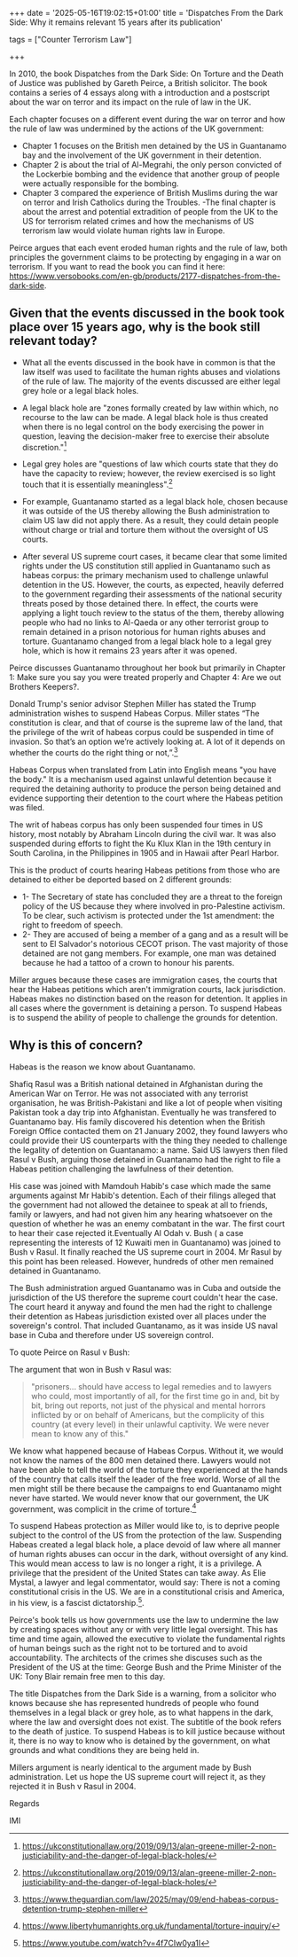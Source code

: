 +++
date = '2025-05-16T19:02:15+01:00'
title = 'Dispatches From the Dark Side: Why it remains relevant 15 years after its publication'

tags = ["Counter Terrorism Law"]

+++

In 2010, the book Dispatches from the Dark Side: On Torture and the Death of Justice was published by Gareth Peirce, a British solicitor. The book contains a series of 4 essays along with a introduction and a postscript about the war on terror and its impact on the rule of law in the UK. 

Each chapter focuses on a different event during the war on terror and how the rule of law was undermined by the actions of the UK government: 
- Chapter 1 focuses on the British men detained by the US in Guantanamo bay and the involvement of the UK government in their detention.
-  Chapter 2 is about the trial of Al-Megrahi, the only person convicted of the Lockerbie bombing and the evidence that another group of people were actually responsible for the bombing. 
- Chapter 3 compared the experience of British Muslims during the war on terror and Irish Catholics during the Troubles. 
-The final chapter is about the arrest and potential extradition of people from the UK to the US for terrorism related crimes and how the mechanisms of US terrorism law would violate human rights law in Europe. 

Peirce argues that each event eroded human rights and the rule of law, both principles the government claims to be protecting by engaging in a war on terrorism. If you want to read the book you can find it here: https://www.versobooks.com/en-gb/products/2177-dispatches-from-the-dark-side. 

## Given that the events discussed in the book took place over 15 years ago, why is the book still relevant today?

- What all the events discussed in the book have in common is that the law itself was used to facilitate the human rights abuses and violations of the rule of law. The majority of the events discussed are either legal grey hole or a legal black holes. 
- A legal black hole are "zones formally created by law within which, no recourse to the law can be made. A legal black hole is thus created when there is no legal control on the body exercising the power in question, leaving the decision-maker free to exercise their absolute discretion."[^1] 
- Legal grey holes are "questions of law which courts state that they do have the capacity to review; however, the review exercised is so light touch that it is essentially meaningless".[^2] 

- For example, Guantanamo started as a  legal black hole, chosen because it was outside of the US thereby allowing the Bush administration to claim US law did not apply there. As a result, they could detain people without charge or trial and torture them without the oversight of US courts. 
- After several US supreme court cases, it became clear that some limited rights under the US constitution still applied in Guantanamo such as habeas corpus: the primary mechanism used to challenge unlawful detention in the US. However, the courts, as expected, heavily deferred to the government regarding their assessments of the national security threats posed by those detained there. In effect, the courts were applying a light touch review to the status of the them, thereby allowing people who had no links to Al-Qaeda or any other terrorist group to remain detained in a prison notorious for human rights abuses and torture. Guantanamo changed from a legal black hole to a legal grey hole, which is how it remains 23 years after it was opened. 

Peirce discusses Guantanamo throughout her book but primarily in Chapter 1: Make sure you say you were treated properly and Chapter 4: Are we out Brothers Keepers?.

Donald Trump's senior advisor Stephen Miller has stated the Trump administration wishes to suspend Habeas Corpus. Miller states “The constitution is clear, and that of course is the supreme law of the land, that the privilege of the writ of habeas corpus could be suspended in time of invasion. So that’s an option we’re actively looking at. A lot of it depends on whether the courts do the right thing or not,”.[^3] 

Habeas Corpus when translated from Latin into English means "you have the body." It is a mechanism used against unlawful detention because it required the detaining authority to produce the person being detained and evidence supporting their detention to the court where the Habeas petition was filed. 

The writ of habeas corpus has only been suspended four times in US history, most notably by Abraham Lincoln during the civil war. It was also suspended during efforts to fight the Ku Klux Klan in the 19th century in South Carolina, in the Philippines in 1905 and in Hawaii after Pearl Harbor.

This is the product of courts hearing Habeas petitions from those who are detained to either be deported based on 2 different grounds:

- 1- The Secretary of state has concluded they are a threat to the foreign policy of the US because they where involved in pro-Palestine activism. To be clear, such activism is protected under the 1st amendment: the right to freedom of speech. 
- 2- They are accused of being a member of a gang and as a result will be sent to El Salvador's notorious CECOT prison. The vast majority of those detained are not gang members. For example, one man was detained because he had a tattoo of a crown to honour his parents. 

Miller argues because these cases are immigration cases, the courts that hear the Habeas petitions which aren't immigration courts, lack jurisdiction. Habeas makes no distinction based on the reason for detention. It applies in all cases where the government is detaining a person. To suspend Habeas is to suspend the ability of people to challenge the grounds for detention. 

## Why is this of concern?

Habeas is the reason we know about Guantanamo. 

Shafiq Rasul was a British national detained in Afghanistan during the American War on Terror. He was not associated with any terrorist organisation, he was British-Pakistani and like a lot of people when visiting Pakistan took a day trip into Afghanistan. Eventually he was transfered to Guantanamo bay. His family discovered his detention when the British Foreign Office contacted them on 21 January 2002, they found lawyers who could provide their US counterparts with the thing they needed to challenge the legality of detention on Guantanamo: a name. Said US lawyers then filed Rasul v Bush, arguing those detained in Guantanamo had the right to file a Habeas petition challenging the lawfulness of their detention. 

His case was joined with Mamdouh Habib's case which made the same arguments against Mr Habib's detention.  Each of their filings alleged that the government had not allowed the detainee to speak at all to friends, family or lawyers, and had not given him any hearing whatsoever on the question of whether he was an enemy combatant in the war. The first court to hear their case rejected it.Eventually Al Odah v. Bush ( a case representing the interests of 12 Kuwaiti men in Guantanamo) was joined to Bush v Rasul. It finally reached the US supreme court in 2004. Mr Rasul by this point has been released. However, hundreds of other men remained detained in Guantanamo. 

The Bush administration argued Guantanamo was in Cuba and outside the jurisdiction of the US therefore the supreme court couldn't hear the case. The court heard it anyway and found the men had the right to challenge their detention as Habeas jurisdiction existed over all places under the sovereign's control. That included Guantanamo, as it was inside US naval base in Cuba and therefore under US sovereign control.

To quote Peirce on Rasul v Bush:

The argument that won in Bush v Rasul was:

> "prisoners... should have access to legal remedies and to lawyers who could, most importantly of all, for the first time go in and, bit by bit, bring out reports, not just of the physical and mental horrors inflicted by or on behalf of Americans, but the complicity of this country (at every level) in their unlawful captivity. We were never mean to know any of this."

We know what happened because of Habeas Corpus. Without it, we would not know the names of the 800 men detained there. Lawyers would not have been able to tell the world of the torture they experienced at the hands of the country that calls itself the leader of the free world. Worse of all the men might still be there because the campaigns to end Guantanamo might never have started. We would never know that our government, the UK government, was complicit in the crime of torture.[^4]

To suspend Habeas protection as Miller would like to, is to deprive people subject to the control of the US from the protection of the law. Suspending Habeas created a legal black hole, a place devoid of law where all manner of human rights abuses can occur in the dark, without oversight of any kind. This would mean access to law is no longer a right, it is a privilege. A privilege that the president of the United States can take away. As Elie Mystal, a lawyer and legal commentator, would say: There is not a coming constitutional crisis in the US. We are in a constitutional crisis and America, in his view, is a fascist dictatorship.[^5]. 

Peirce's book  tells us how governments use the law to undermine the law by creating spaces without any or with very little legal oversight. This has time and time again, allowed the executive to violate the fundamental rights of human beings such as the right not to be tortured and to avoid accountability. The architects of the crimes she discuses such as the President of the US at the time: George Bush and the Prime Minister of the UK: Tony Blair remain free men to this day.

The title Dispatches from the Dark Side is a warning, from a solicitor who knows because she has represented hundreds of people who found themselves in a legal black or grey hole, as to what happens in the dark, where the law and oversight does not exist. The subtitle of the book refers to the death of justice. To suspend Habeas is to kill justice because without it, there is no way to know who is detained by the government, on what grounds and what conditions they are being held in.

Millers argument is nearly identical to the argument made by Bush administration. Let us hope the US supreme court will reject it, as they rejected it in Bush v Rasul in 2004.

Regards
 
IMI

[^1]: https://ukconstitutionallaw.org/2019/09/13/alan-greene-miller-2-non-justiciability-and-the-danger-of-legal-black-holes/
[^2]:https://ukconstitutionallaw.org/2019/09/13/alan-greene-miller-2-non-justiciability-and-the-danger-of-legal-black-holes/
[^3]: https://www.theguardian.com/law/2025/may/09/end-habeas-corpus-detention-trump-stephen-miller
[^4]: https://www.libertyhumanrights.org.uk/fundamental/torture-inquiry/
[^5]: https://www.youtube.com/watch?v=4f7CIw0ya1I
